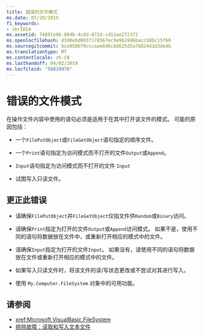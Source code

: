 ```yaml
---
title: 错误的文件模式
ms.date: 07/20/2015
f1_keywords:
- vbrID54
ms.assetid: 74891e96-884b-4c8d-872d-cd11ae272372
ms.openlocfilehash: d3d0ebd003f178567ec9e9b19d6baccb8bc15f60
ms.sourcegitcommit: bce0586f0cccaae6d6cbd625d5a7b824d1d3de4b
ms.translationtype: MT
ms.contentlocale: zh-CN
ms.lasthandoff: 04/02/2019
ms.locfileid: "58819978"
---
```

# <a name="bad-file-mode"></a>错误的文件模式
在操作文件内容中使用的语句必须是适用于在其中打开该文件的模式。 可能的原因包括：  
  
-   一个`FilePutObject`或`FileGetObject`语句指定的顺序文件。  
  
-   一个`Print`语句指定为访问模式而不打开的文件`Output`或`Append`。  
  
-   `Input`语句指定为访问模式而不打开的文件 `Input`  
  
-   试图写入只读文件。  
  
## <a name="to-correct-this-error"></a>更正此错误  
  
-   请确保`FilePutObject`并`FileGetObject`仅指文件供`Random`或`Binary`访问。  
  
-   请确保`Print`指定为打开的文件`Output`或`Append`访问模式。 如果不是，使用不同的语句将数据放在文件中，或重新打开相应的模式中的文件。  
  
-   请确保`Input`指定为打开的文件`Input`。 如果没有，请使用不同的语句将数据放在文件或重新打开相应的模式中的文件。  
  
-   如果写入只读文件时，将该文件的读/写状态更改或不尝试对其进行写入。  
  
-   使用 `My.Computer.FileSystem` 对象中的可用功能。  
  
## <a name="see-also"></a>请参阅

- <xref:Microsoft.VisualBasic.FileSystem>
- [排除故障：读取和写入文本文件](../../../visual-basic/developing-apps/programming/drives-directories-files/troubleshooting-reading-from-and-writing-to-text-files.md)

